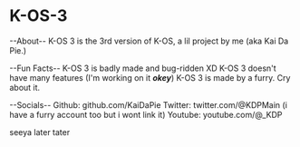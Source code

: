# K-OS-3 


--About--
K-OS 3 is the 3rd version of K-OS, a lil project by me (aka Kai Da Pie.) 

--Fun Facts--
K-OS 3 is badly made and bug-ridden XD
K-OS 3 doesn't have many features (I'm working on it ***okey***)
K-OS 3 is made by a furry. Cry about it.

--Socials--
Github: github.com/KaiDaPie
Twitter: twitter.com/@KDPMain (i have a furry account too but i wont link it)
Youtube: youtube.com/@_KDP

seeya later tater
